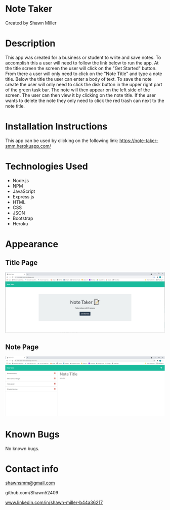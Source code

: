 # Note Taker
Created by Shawn Miller

# Description
This app was created for a business or student to write and save notes. To accomplish this a user will need to follow the link below to run the app. At the title screen the screen the user will click on the "Get Started" button. From there a user will only need to click on the "Note Title" and type a note title. Below the title the user can enter a body of text. To save the note create the user will only need to click the disk button in the upper right part of the green task bar. The note will then appear on the left side of the screen. The user can then view it by clicking on the note title. If the user wants to delete the note they only need to click the red trash can next to the note title.

# Installation Instructions
This app can be used by clicking on the following link: https://note-taker-smm.herokuapp.com/

# Technologies Used
- Node.js
- NPM
- JavaScript
- Express.js
- HTML
- CSS
- JSON
- Bootstrap
- Heroku

# Appearance
## Title Page
![Screenshot of README and command line](./img/screenshot.jpg)
## Note Page
![Screenshot of README and command line](./img/screenshot-2.jpg)

# Known Bugs
No known bugs.

# Contact info
shawnsmm@gmail.com

github.com/Shawn52409

www.linkedin.com/in/shawn-miller-b44a36217